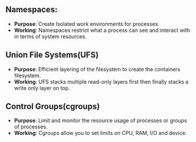 
## Namespaces:
- **Purpose**: Create Isolated work environments for processes.
- **Working**: Namespaces restrict what a process can see and interact with in terms of system resources. 

## Union File Systems(UFS)

- **Purpose**: Efficient layering of the filesystem to create the containers filesystem.
- **Working**: UFS stacks multiple read-only layers first then finally stacks a write only layer on top. 

## Control Groups(cgroups)

- **Purpose**: Limit and monitor the resource usage of processes or groups of processes.
- **Working**: Cgroups allow you to set limits on CPU, RAM, I/O and device.

